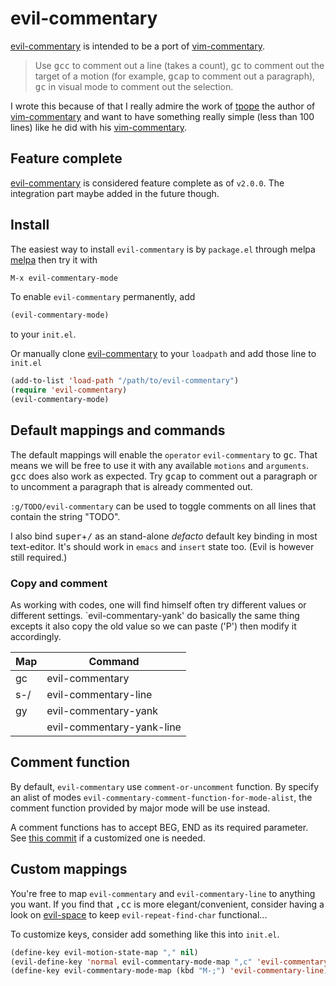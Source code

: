 # evil-commentary

[evil-commentary] is intended to be a port of [vim-commentary].

> Use <kbd>gcc</kbd> to comment out a line (takes a count),
> <kbd>gc</kbd> to comment out the target of a motion (for example,
> <kbd>gcap</kbd> to comment out a paragraph), <kbd>gc</kbd> in visual
> mode to comment out the selection.

I wrote this because of that I really admire the work of [tpope] the
author of [vim-commentary] and want to have something really simple
(less than 100 lines) like he did with his [vim-commentary].

## Feature complete

[evil-commentary] is considered feature complete as of `v2.0.0`. The
integration part maybe added in the future though.

## Install

The easiest way to install `evil-commentary` is by `package.el` through
melpa [melpa](https://melpa.org/#/getting-started) then try it
with

```lisp
M-x evil-commentary-mode
```

To enable `evil-commentary` permanently, add

```lisp
(evil-commentary-mode)
```

to your `init.el`.

Or manually clone [evil-commentary] to your `loadpath` and add those
line to `init.el`

```lisp
(add-to-list 'load-path "/path/to/evil-commentary")
(require 'evil-commentary)
(evil-commentary-mode)
```

## Default mappings and commands

The default mappings will enable the `operator` `evil-commentary` to
<kbd>gc</kbd>. That means we will be free to use it with any available
`motions` and `arguments`. <kbd>gcc</kbd> does also work as
expected. Try <kbd>gcap</kbd> to comment out a paragraph or to
uncomment a paragraph that is already commented out.

`:g/TODO/evil-commentary` can be used to toggle comments on all lines
that contain the string "TODO".

I also bind <kbd>super</kbd>+<kbd>/</kbd> as an stand-alone *defacto*
default key binding in most text-editor. It's should work in `emacs`
and `insert` state too. (Evil is however still required.)

### Copy and comment

As working with codes, one will find himself often try different
values or different settings. `evil-commentary-yank' do basically the
same thing excepts it also copy the old value so we can paste ('P')
then modify it accordingly.

| Map | Command                   |
|-----|---------------------------|
| gc  | evil-commentary           |
| s-/ | evil-commentary-line      |
| gy  | evil-commentary-yank      |
|     | evil-commentary-yank-line |


## Comment function

By default, `evil-commentary` use `comment-or-uncomment` function. By
specify an alist of modes
`evil-commentary-comment-function-for-mode-alist`, the comment
function provided by major mode will be use instead.

A comment functions has to accept BEG, END as its required parameter.
See
[this commit](https://github.com/linktohack/evil-commentary/blob/9f5bc144c591f0bec7da8dd325fa24235f0412df/ec-mode-comment-functions.el)
if a customized one is needed.

## Custom mappings

You're free to map `evil-commentary` and `evil-commentary-line` to
anything you want. If you find that <kbd>,cc</kbd> is more
elegant/convenient, consider having a look on [evil-space] to keep
`evil-repeat-find-char` functional...

To customize keys, consider add something like this into `init.el`.

```lisp
(define-key evil-motion-state-map "," nil)
(evil-define-key 'normal evil-commentary-mode-map ",c" 'evil-commentary)
(define-key evil-commentary-mode-map (kbd "M-;") 'evil-commentary-line)
```

[evil-commentary]: https://github.com/linktohack/evil-commentary
[evil-mode]: https://bitbucket.org/lyro/evil/wiki/Home
[vim-commentary]: https://github.com/tpope/vim-commentary
[tpope]: https://github.com/tpope
[evil-space]: https://github.com/linktohack/evil-space
